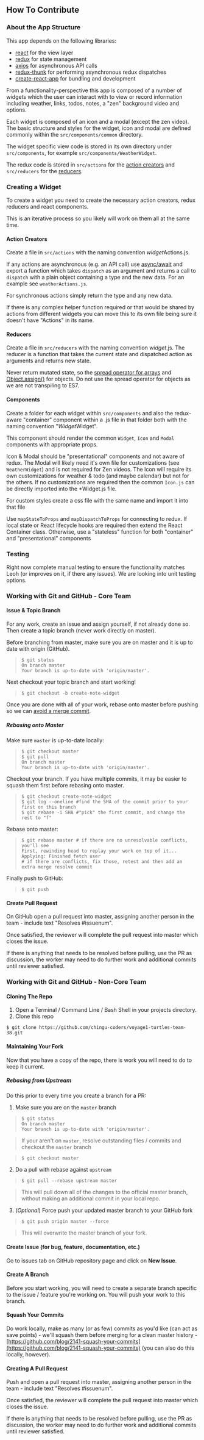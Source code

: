 ## How To Contribute

### About the App Structure

This app depends on the following libraries:

* [react](https://github.com/facebook/react) for the view layer
* [redux](https://github.com/reactjs/redux) for state management
* [axios](https://github.com/mzabriskie/axios) for asynchronous API calls
* [redux-thunk](https://github.com/gaearon/redux-thunk) for performing asynchronous redux dispatches
* [create-react-app](https://github.com/facebookincubator/create-react-app) for bundling and development

From a functionality-perspective this app is composed of a number of widgets which the user can interact with to view or record information including weather, links, todos, notes, a "zen" background video and options.

Each widget is composed of an icon and a modal (except the zen video). The basic structure and styles for the widget, icon and modal are defined commonly within the ``src/components/common`` directory.

The widget specific view code is stored in its own directory under ``src/components``, for example ``src/components/WeatherWidget``.

The redux code is stored in ``src/actions`` for the [action creators](http://redux.js.org/docs/basics/Actions.html#action-creators) and ``src/reducers`` for the [reducers](http://redux.js.org/docs/basics/Reducers.html).

### Creating a Widget

To create a widget you need to create the necessary action creators, redux reducers and react components.

This is an iterative process so you likely will work on them all at the same time.

#### Action Creators

Create a file in ``src/actions`` with the naming convention *widget*Actions.js.

If any actions are asynchronous (e.g. an API call) use [async/await](https://developer.mozilla.org/en-US/docs/Web/JavaScript/Reference/Statements/async_function) and export a function which takes ``dispatch`` as an argument and returns a call to ``dispatch`` with a plain object containing a type and the new data. For an example see ``weatherActions.js``.

For synchronous actions simply return the type and any new data.

If there is any complex helper function required or that would be shared by actions from different widgets you can move this to its own file being sure it doesn't have "Actions" in its name.

#### Reducers

Create a file in ``src/reducers`` with the naming convention *widget*.js. The reducer is a function that takes the current state and dispatched action as arguments and returns new state.

Never return mutated state, so the [spread operator for arrays](https://github.com/tayiorbeii/egghead.io_redux_course_notes/blob/master/05-Avoiding_Array_Mutations.md) and [Object.assign()](https://github.com/tayiorbeii/egghead.io_redux_course_notes/blob/master/06-Avoiding_Object_Mutations.md) for objects. Do not use the spread operator for objects as we are not transpiling to ES7.

#### Components

Create a folder for each widget within ``src/components`` and also the redux-aware "container" component within a .js file in that folder both with the naming convention "*Widget*Widget".

This component should render the common ``Widget``, ``Icon`` and ``Modal`` components with appropriate props.

Icon & Modal should be "presentational" components and not aware of redux. The Modal will likely need it's own file for customizations (see ``WeatherWidget``) and is not required for Zen videos. The Icon will require its own customizations for weather & todo (and maybe calendar) but not for the others. If no customizations are required then the common ``Icon.js`` can be directly imported into the *Widget.js file.

For custom styles create a css file with the same name and import it into that file

Use ``mapStateToProps`` and ``mapDispatchToProps`` for connecting to redux. If local state or React lifecycle hooks are required then extend the React Container class. Otherwise, use a "stateless" function for both "container" and "presentational" components

### Testing

Right now complete manual testing to ensure the functionality matches Leoh (or improves on it, if there any issues). We are looking into unit testing options.

### Working with Git and GitHub - **Core Team**

#### Issue & Topic Branch

For any work, create an issue and assign yourself, if not already done so. Then create a topic branch (never work directly on master).

Before branching from master, make sure you are on master and it is up to date with origin (GitHub).

  > ```shell
  > $ git status
  > On branch master
  > Your branch is up-to-date with 'origin/master'.
  > ```

Next checkout your topic branch and start working!

  > ```shell
  > $ git checkout -b create-note-widget
  > ```

Once you are done with all of your work, rebase onto master before pushing so we can [avoid a merge commit](https://nathanleclaire.com/blog/2014/09/14/dont-be-scared-of-git-rebase/).

##### Rebasing onto Master

Make sure `master` is up-to-date locally:

  > ```shell
  > $ git checkout master
  > $ git pull
  > On branch master
  > Your branch is up-to-date with 'origin/master'.
  > ```

Checkout your branch. If you have multiple commits, it may be easier to squash them first before rebasing onto master.

  > ```shell
  > $ git checkout create-note-widget
  > $ git log --oneline #find the SHA of the commit prior to your first on this branch
  > $ git rebase -i SHA #"pick" the first commit, and change the rest to "f"
  > ```

Rebase onto master:

  > ```shell
  > $ git rebase master # if there are no unresolvable conflicts, you'll see
  > First, rewinding head to replay your work on top of it...
  > Applying: Finished fetch user
  > # if there are conflicts, fix those, retest and then add an extra merge resolve commit
  > ```

Finally push to GitHub:

  > ```shell
  > $ git push
  > ```

#### Create Pull Request

On GitHub open a pull request into master, assigning another person in the team - include text "Resolves #issuenum".

Once satisfied, the reviewer will complete the pull request into master which closes the issue.

If there is anything that needs to be resolved before pulling, use the PR as discussion, the worker may need to do further work and additional commits until reviewer satisfied.

### Working with Git and GitHub - Non-Core Team

#### Cloning The Repo

1. Open a Terminal / Command Line / Bash Shell in your projects directory.
2. Clone this repo

```shell
$ git clone https://github.com/chingu-coders/voyage1-turtles-team-38.git
```

#### Maintaining Your Fork

Now that you have a copy of the repo, there is work you will need to do to keep it current.


##### **Rebasing from Upstream**

Do this prior to every time you create a branch for a PR:

1. Make sure you are on the `master` branch

  > ```shell
  > $ git status
  > On branch master
  > Your branch is up-to-date with 'origin/master'.
  > ```

  > If your aren't on `master`, resolve outstanding files / commits and checkout the `master` branch

  > ```shell
  > $ git checkout master
  > ```

2. Do a pull with rebase against `upstream`

  > ```shell
  > $ git pull --rebase upstream master
  > ```

  > This will pull down all of the changes to the official master branch, without making an additional commit in your local repo.

3. (_Optional_) Force push your updated master branch to your GitHub fork

  > ```shell
  > $ git push origin master --force
  > ```

  > This will overwrite the master branch of your fork.

#### Create Issue (for bug, feature, documentation, etc.)

Go to issues tab on GitHub repository page and click on **New Issue**.

#### Create A Branch

Before you start working, you will need to create a separate branch specific to the issue / feature you're working on. You will push your work to this branch.

#### Squash Your Commits

Do work locally, make as many (or as few) commits as you'd like (can act as save points) - we'll squash them before merging for a clean master history - [https://github.com/blog/2141-squash-your-commits](https://github.com/blog/2141-squash-your-commits) (you can also do this locally, however).

#### Creating A Pull Request

Push and open a pull request into master, assigning another person in the team - include text "Resolves #issuenum".

Once satisfied, the reviewer will complete the pull request into master which closes the issue.

If there is anything that needs to be resolved before pulling, use the PR as discussion, the worker may need to do further work and additional commits until reviewer satisfied.
